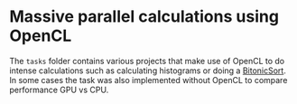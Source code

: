 # Massive parallel calculations using OpenCL

The `tasks` folder contains various projects that make use of OpenCL to do intense calculations such as calculating histograms or doing a [BitonicSort](https://en.wikipedia.org/wiki/Bitonic_sorter).
In some cases the task was also implemented without OpenCL to compare performance GPU vs CPU.
